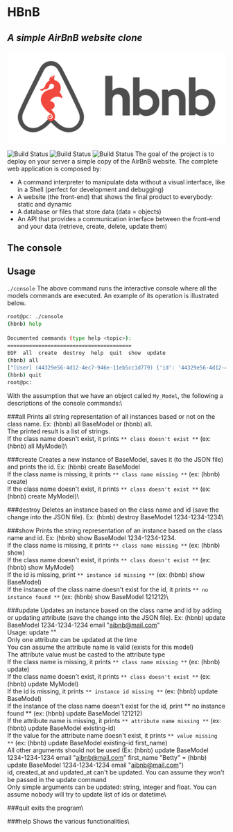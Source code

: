 # HBnB
## _A simple AirBnB website clone_

![Alt](https://github.com/Bezawork-pr/AirBnB_clone/blob/master/65f4a1dd9c51265f49d0.png?raw=true)

![Build Status](https://img.shields.io/github/directory-file-count/Bezawork-pr/AirBnB_clone?style=flat-square) ![Build Status](https://img.shields.io/github/languages/count/Bezawork-pr/AirBnB_clone?color=red&style=flat-square) ![Build Status](https://img.shields.io/github/languages/top/Bezawork-pr/AirBnB_clone?color=green&style=flat-square)
The goal of the project is to deploy on your server a simple copy of the AirBnB website.
The complete web application is composed by:
- A command interpreter to manipulate data without a visual interface, like in a Shell (perfect for development and debugging)
- A website (the front-end) that shows the final product to everybody: static and dynamic
- A database or files that store data (data = objects)
- An API that provides a communication interface between the front-end and your data (retrieve, create, delete, update them)

## The console

## Usage
`./console`
The above command runs the interactive console where all the models commands are executed. An example of its operation is illustrated below.
```sh
root@pc: ./console
(hbnb) help

Documented commands (type help <topic>):
========================================
EOF  all  create  destroy  help  quit  show  update
(hbnb) all
["[User] (44329e56-4d12-4ec7-946e-11eb5cc1d779) {'id': '44329e56-4d12-4ec7-946e-11eb5cc1d779', 'created_at': datetime.datetime(2022, 11, 26, 18, 12, 2, 179761), 'updated_at': datetime.datetime(2022, 11, 26, 18, 12, 2, 179761)}"]
(hbnb) quit
root@pc:
```
With the assumption that we have an object called `My_Model`, the following a descriptions of the console commands:\

###all
Prints all string representation of all instances based or not on the class name. Ex: (hbnb) all BaseModel or (hbnb) all.\
The printed result is a list of strings.\
If the class name doesn't exist, it prints `** class doesn't exist **` (ex: (hbnb) all MyModel)\

###create
Creates a new instance of BaseModel, saves it (to the JSON file) and prints the id. Ex: (hbnb) create BaseModel\
If the class name is missing, it prints `** class name missing **` (ex: (hbnb) create)\
If the class name doesn't exist, it prints `** class doesn't exist **` (ex: (hbnb) create MyModel)\

###destroy
Deletes an instance based on the class name and id (save the change into the JSON file). Ex: (hbnb) destroy BaseModel 1234-1234-1234\

###show
Prints the string representation of an instance based on the class name and id. Ex: (hbnb) show BaseModel 1234-1234-1234.\
If the class name is missing, it prints `** class name missing **` (ex: (hbnb) show)\
If the class name doesn't exist, it prints `** class doesn't exist **` (ex: (hbnb) show MyModel)\
If the id is missing, print `** instance id missing **` (ex: (hbnb) show BaseModel)\
If the instance of the class name doesn't exist for the id, it prints `** no instance found **` (ex: (hbnb) show BaseModel 121212)\

###update
Updates an instance based on the class name and id by adding or updating attribute (save the change into the JSON file). Ex: (hbnb) update BaseModel 1234-1234-1234 email "aibnb@mail.com"\
Usage: update <class name> <id> <attribute name> "<attribute value>"\
Only one attribute can be updated at the time\
You can assume the attribute name is valid (exists for this model)\
The attribute value must be casted to the attribute type\
If the class name is missing, it prints `** class name missing **` (ex: (hbnb) update)\
If the class name doesn't exist, it prints `** class doesn't exist **` (ex: (hbnb) update MyModel)\
If the id is missing, it prints `** instance id missing **` (ex: (hbnb) update BaseModel)\
If the instance of the class name doesn't exist for the id, print ** no instance found ** (ex: (hbnb) update BaseModel 121212)\
If the attribute name is missing, it prints `** attribute name missing **` (ex: (hbnb) update BaseModel existing-id)\
If the value for the attribute name doesn't exist, it prints `** value missing **` (ex: (hbnb) update BaseModel existing-id first_name)\
All other arguments should not be used (Ex: (hbnb) update BaseModel 1234-1234-1234 email "aibnb@mail.com" first_name "Betty" = (hbnb) update BaseModel 1234-1234-1234 email "aibnb@mail.com")\
id, created_at and updated_at can't be updated. You can assume they won't be passed in the update command\
Only simple arguments can be updated: string, integer and float. You can assume nobody will try to update list of ids or datetime\

###quit
exits the program\

###help
Shows the various functionalities\

